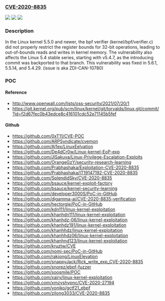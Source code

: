 ### [CVE-2020-8835](https://cve.mitre.org/cgi-bin/cvename.cgi?name=CVE-2020-8835)
![](https://img.shields.io/static/v1?label=Product&message=Linux%20kernel&color=blue)
![](https://img.shields.io/static/v1?label=Version&message=5.6-stable%3C%205.6.1%20&color=brighgreen)
![](https://img.shields.io/static/v1?label=Vulnerability&message=n%2Fa&color=brighgreen)

### Description

In the Linux kernel 5.5.0 and newer, the bpf verifier (kernel/bpf/verifier.c) did not properly restrict the register bounds for 32-bit operations, leading to out-of-bounds reads and writes in kernel memory. The vulnerability also affects the Linux 5.4 stable series, starting with v5.4.7, as the introducing commit was backported to that branch. This vulnerability was fixed in 5.6.1, 5.5.14, and 5.4.29. (issue is aka ZDI-CAN-10780)

### POC

#### Reference
- http://www.openwall.com/lists/oss-security/2021/07/20/1
- https://git.kernel.org/pub/scm/linux/kernel/git/torvalds/linux.git/commit/?id=f2d67fec0b43edce8c416101cdc52e71145b5fef

#### Github
- https://github.com/0xT11/CVE-POC
- https://github.com/ARPSyndicate/cvemon
- https://github.com/Al1ex/LinuxEelvation
- https://github.com/De4dCr0w/Linux-kernel-EoP-exp
- https://github.com/JlSakuya/Linux-Privilege-Escalation-Exploits
- https://github.com/OrangeGzY/security-research-learning
- https://github.com/Prabhashaka/Exploitation-CVE-2020-8835
- https://github.com/Prabhashaka/IT19147192-CVE-2020-8835
- https://github.com/SplendidSky/CVE-2020-8835
- https://github.com/bsauce/kernel-exploit-factory
- https://github.com/bsauce/kernel-security-learning
- https://github.com/developer3000S/PoC-in-GitHub
- https://github.com/digamma-ai/CVE-2020-8835-verification
- https://github.com/hectorgie/PoC-in-GitHub
- https://github.com/kdn111/linux-kernel-exploitation
- https://github.com/khanhdn111/linux-kernel-exploitation
- https://github.com/khanhdz-06/linux-kernel-exploitation
- https://github.com/khanhdz191/linux-kernel-exploitation
- https://github.com/khanhhdz/linux-kernel-exploitation
- https://github.com/khanhhdz06/linux-kernel-exploitation
- https://github.com/khanhnd123/linux-kernel-exploitation
- https://github.com/kruztw/CVE
- https://github.com/nomi-sec/PoC-in-GitHub
- https://github.com/rakjong/LinuxElevation
- https://github.com/snappyJack/Rick_write_exp_CVE-2020-8835
- https://github.com/snorez/ebpf-fuzzer
- https://github.com/soosmile/POC
- https://github.com/xairy/linux-kernel-exploitation
- https://github.com/xmzyshypnc/CVE-2020-27194
- https://github.com/yoniko/gctf21_ebpf
- https://github.com/zilong3033/CVE-2020-8835

